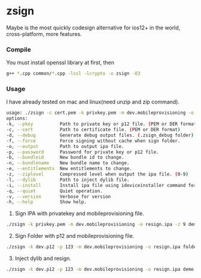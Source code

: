 # zsign
Maybe is the most quickly codesign alternative for ios12+ in the world,  cross-platform, more features.

### Compile
You must install openssl library at first, then
```bash
g++ *.cpp common/*.cpp -lssl -lcrypto -o zsign -O3
```

### Usage
I have already tested on mac and linux(need unzip and zip command).
```bash
usage: ./zsign -c cert.pem -k privkey.pem -m dev.mobileprovisioning -o output.ipa [options]... [file|folder]
options:
-k, --pkey          Path to private key or p12 file. (PEM or DER format)
-c, --cert          Path to certificate file. (PEM or DER format)
-d, --debug         Generate debug output files. (.zsign_debug folder)
-f, --force         Force signing without cache when sign folder.
-o, --output        Path to output ipa file.
-p, --password      Password for private key or p12 file.
-b, --bundleid      New bundle id to change.
-n, --bundlename    New bundle name to change.
-e, --entitlements  New entitlements to change.
-z, --ziplevel      Compressed level when output the ipa file. (0-9)
-l, --dylib         Path to inject dylib file.
-i, --install       Install ipa file using ideviceinstaller command for test.
-q, --quiet         Quiet operation.
-v, --version       Verbose for version
-h, --help          Show help.
```


1. Sign IPA with privatekey and mobileprovisioning file.
```bash
./zsign -k privkey.pem -m dev.mobileprovisioning -o resign.ipa -z 9 demo.ipa
```

2. Sign Folder with p12 and mobileprovisioning file.
```bash
./zsign -k dev.p12 -p 123 -m dev.mobileprovisioning -o resign.ipa folder
```

3. Inject dylib and resign.
```bash
./zsign -k dev.p12 -p 123 -m dev.mobileprovisioning -o resign.ipa demo.ipa -l demo.dylib
```
